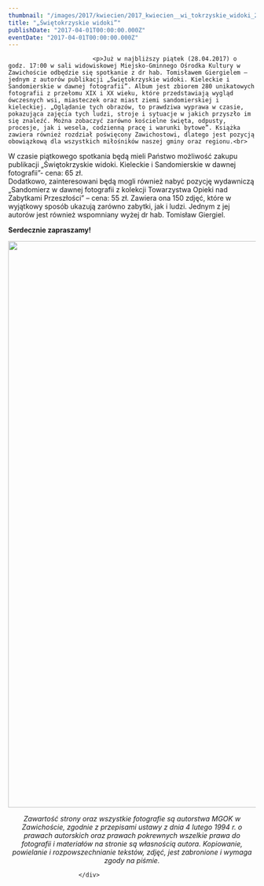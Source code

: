 ```yaml
---
thumbnail: "/images/2017/kwiecien/2017_kwiecien__wi_tokrzyskie_widoki_2017_04__wi_tokrzyskie_widoki_plakat-po-poprawkach.jpg"
title: "„Świętokrzyskie widoki”"
publishDate: "2017-04-01T00:00:00.000Z"
eventDate: "2017-04-01T00:00:00.000Z"
---
```


<div class="entry-content">
							
							<p>Już w najbliższy piątek (28.04.2017) o godz. 17:00 w sali widowiskowej Miejsko-Gminnego Ośrodka Kultury w Zawichoście odbędzie się spotkanie z dr hab. Tomisławem Giergielem – jednym z autorów publikacji „Świętokrzyskie widoki. Kieleckie i Sandomierskie w dawnej fotografii”. Album jest zbiorem 280 unikatowych fotografii z przełomu XIX i XX wieku, które przedstawiają wygląd ówczesnych wsi, miasteczek oraz miast ziemi sandomierskiej i kieleckiej. „Oglądanie tych obrazów, to prawdziwa wyprawa w czasie, pokazująca zajęcia tych ludzi, stroje i sytuacje w jakich przyszło im się znaleźć. Można zobaczyć zarówno kościelne święta, odpusty, procesje, jak i wesela, codzienną pracę i warunki bytowe”. Książka zawiera również rozdział poświęcony Zawichostowi, dlatego jest pozycją obowiązkową dla wszystkich miłośników naszej gminy oraz regionu.<br>
W czasie piątkowego spotkania będą mieli Państwo możliwość zakupu publikacji „Świętokrzyskie widoki. Kieleckie i Sandomierskie w dawnej fotografii”- cena: 65 zł.<br>
Dodatkowo, zainteresowani będą mogli również nabyć pozycję wydawniczą „Sandomierz w dawnej fotografii z kolekcji Towarzystwa Opieki nad Zabytkami Przeszłości” – cena: 55 zł. Zawiera ona 150 zdjęć, które w wyjątkowy sposób ukazują zarówno zabytki, jak i ludzi. Jednym z jej autorów jest również wspomniany wyżej dr hab. Tomisław Giergiel.</p>
<p><strong>Serdecznie zapraszamy!</strong></p>
<p><img fetchpriority="high" decoding="async" class="aligncenter size-full wp-image-4670" src="/images/2017/kwiecien/2017_kwiecien__wi_tokrzyskie_widoki_2017_04__wi_tokrzyskie_widoki_plakat-po-poprawkach.jpg" alt="" width="800" height="1151" srcset="/images/2017/kwiecien/2017_kwiecien__wi_tokrzyskie_widoki_2017_04__wi_tokrzyskie_widoki_plakat-po-poprawkach.jpg 800w, /images/2017/kwiecien/plakat-po-poprawkach-209x300.jpg 209w, /images/2017/kwiecien/plakat-po-poprawkach-768x1105.jpg 768w, /images/2017/kwiecien/plakat-po-poprawkach-712x1024.jpg 712w" sizes="(max-width: 800px) 100vw, 800px"></p>
<p style="text-align: center;"><em>Zawartość strony oraz wszystkie fotografie są autorstwa MGOK w Zawichoście, zgodnie z przepisami ustawy z dnia 4 lutego 1994 r. o prawach autorskich oraz prawach pokrewnych wszelkie prawa do fotografii i materiałów na stronie są własnością autora. Kopiowanie, powielanie i rozpowszechnianie tekstów, zdjęć, jest zabronione i wymaga zgody na piśmie.</em></p>
						
						</div>
